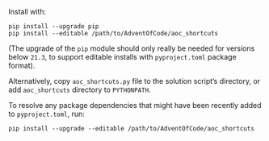 Install with:

```
pip install --upgrade pip
pip install --editable /path/to/AdventOfCode/aoc_shortcuts
```

(The upgrade of the `pip` module should only really be needed for versions below `21.3`,
to support editable installs with `pyproject.toml` package format).

Alternatively, copy `aoc_shortcuts.py` file to the solution script’s directory, or add
`aoc_shortcuts` directory to `PYTHONPATH`.

To resolve any package dependencies that might have been recently added to
`pyproject.toml`, run:

```
pip install --upgrade --editable /path/to/AdventOfCode/aoc_shortcuts
```
